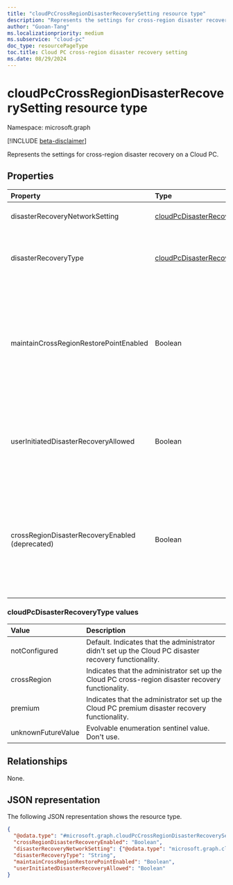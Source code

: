 ```yaml
---
title: "cloudPcCrossRegionDisasterRecoverySetting resource type"
description: "Represents the settings for cross-region disaster recovery on a Cloud PC."
author: "Guoan-Tang"
ms.localizationpriority: medium
ms.subservice: "cloud-pc"
doc_type: resourcePageType
toc.title: Cloud PC cross-region disaster recovery setting
ms.date: 08/29/2024
---
```


# cloudPcCrossRegionDisasterRecoverySetting resource type

Namespace: microsoft.graph

[!INCLUDE [beta-disclaimer](../../includes/beta-disclaimer.md)]

Represents the settings for cross-region disaster recovery on a Cloud PC.

## Properties

|Property|Type|Description|
|:---|:---|:---|
|disasterRecoveryNetworkSetting|[cloudPcDisasterRecoveryNetworkSetting](../resources/cloudpcdisasterrecoverynetworksetting.md)|Indicates the network settings of the Cloud PC during a cross-region disaster recovery operation.|
|disasterRecoveryType|[cloudPcDisasterRecoveryType](#cloudpcdisasterrecoverytype-values)|Indicates the type of disaster recovery to perform when a disaster occurs on the user's Cloud PC. The possible values are: `notConfigured`, `crossRegion`, `premium`, `unknownFutureValue`. The default value is `notConfigured`.|
|maintainCrossRegionRestorePointEnabled|Boolean|Indicates whether Windows 365 maintain the cross-region disaster recovery function generated restore points. If `true`, the Windows 365 stored restore points; `false` indicates that Windows 365 doesn't generate or keep the restore point from the original Cloud PC. If a disaster occurs, the new Cloud PC can only be provisioned using the initial image. This limitation can result in the loss of some user data on the original Cloud PC. The default value is `false`.|
|userInitiatedDisasterRecoveryAllowed|Boolean|Indicates whether the client allows the end user to initiate a disaster recovery activation. `True` indicates that the client includes the option for the end user to activate Backup Cloud PC. When `false`, the end user doesn't have the option to activate disaster recovery. The default value is `false`. Currently, only premium disaster recovery is supported.|
|crossRegionDisasterRecoveryEnabled (deprecated)|Boolean|`True` if an end user is allowed to set up cross-region disaster recovery for Cloud PC; otherwise, `false`. The default value is `false`. This property is deprecated and will no longer be supported effective February 11, 2025. For scenarios where **crossRegionDisasterRecoveryEnabled** is `true`, set **disasterRecoveryType** to `crossRegion`. For scenarios where **crossRegionDisasterRecoveryEnabled** is `false`,  set **disasterRecoveryType** to `notconfigured`.|

### cloudPcDisasterRecoveryType values

| Value              | Description                                                                                            |
|:-------------------|:-------------------------------------------------------------------------------------------------------|
| notConfigured      | Default. Indicates that the administrator didn't set up the Cloud PC disaster recovery functionality.  |
| crossRegion        | Indicates that the administrator set up the Cloud PC cross-region disaster recovery functionality.     |
| premium            | Indicates that the administrator set up the Cloud PC premium disaster recovery functionality.          |
| unknownFutureValue | Evolvable enumeration sentinel value. Don't use.                                                       |

## Relationships

None.

## JSON representation

The following JSON representation shows the resource type.
<!-- {
  "blockType": "resource",
  "@odata.type": "microsoft.graph.cloudPcCrossRegionDisasterRecoverySetting"
}
-->

``` json
{
  "@odata.type": "#microsoft.graph.cloudPcCrossRegionDisasterRecoverySetting",
  "crossRegionDisasterRecoveryEnabled": "Boolean",
  "disasterRecoveryNetworkSetting": {"@odata.type": "microsoft.graph.cloudPcDisasterRecoveryNetworkSetting"},
  "disasterRecoveryType": "String",
  "maintainCrossRegionRestorePointEnabled": "Boolean",
  "userInitiatedDisasterRecoveryAllowed": "Boolean"
}
```
